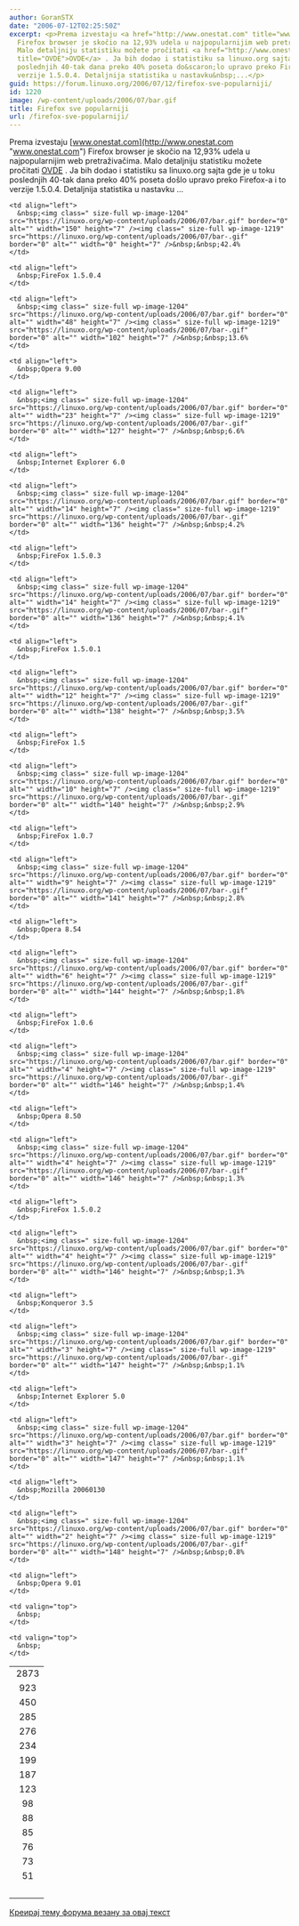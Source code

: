 ```yaml
---
author: GoranSTX
date: "2006-07-12T02:25:50Z"
excerpt: <p>Prema izvestaju <a href="http://www.onestat.com" title="www.onestat.com">www.onestat.com</a>
  Firefox browser je skočio na 12,93% udela u najpopularnijim web pretraživačima.
  Malo detaljniju statistiku možete pročitati <a href="http://www.onestat.com/html/aboutus_pressbox44-mozilla-firefox-has-slightly-increased.html"
  title="OVDE">OVDE</a> . Ja bih dodao i statistiku sa linuxo.org sajta gde je u toku
  poslednjih 40-tak dana preko 40% poseta do&scaron;lo upravo preko Firefox-a i to
  verzije 1.5.0.4. Detaljnija statistika u nastavku&nbsp;...</p>
guid: https://forum.linuxo.org/2006/07/12/firefox-sve-popularniji/
id: 1220
image: /wp-content/uploads/2006/07/bar.gif
title: Firefox sve popularniji
url: /firefox-sve-popularniji/
---
```

Prema izvestaju [www.onestat.com](http://www.onestat.com "www.onestat.com") Firefox browser je skočio na 12,93% udela u najpopularnijim web pretraživačima. Malo detaljniju statistiku možete pročitati [OVDE](http://www.onestat.com/html/aboutus_pressbox44-mozilla-firefox-has-slightly-increased.html "OVDE") . Ja bih dodao i statistiku sa linuxo.org sajta gde je u toku poslednjih 40-tak dana preko 40% poseta do&scaron;lo upravo preko Firefox-a i to verzije 1.5.0.4. Detaljnija statistika u nastavku&nbsp;&#8230;

<!--break-->

<table border="0" cellspacing="0" width="100%" class="adminlist">
  <tr>
    <td align="center">
      &nbsp;2873
    </td>
    
    <td align="left">
      &nbsp;<img class=" size-full wp-image-1204" src="https://linuxo.org/wp-content/uploads/2006/07/bar.gif" border="0" alt="" width="150" height="7" /><img class=" size-full wp-image-1219" src="https://linuxo.org/wp-content/uploads/2006/07/bar-.gif" border="0" alt="" width="0" height="7" />&nbsp;&nbsp;42.4%
    </td>
    
    <td align="left">
      &nbsp;FireFox 1.5.0.4
    </td>
  </tr>
  
  <tr>
    <td align="center">
      &nbsp;923
    </td>
    
    <td align="left">
      &nbsp;<img class=" size-full wp-image-1204" src="https://linuxo.org/wp-content/uploads/2006/07/bar.gif" border="0" alt="" width="48" height="7" /><img class=" size-full wp-image-1219" src="https://linuxo.org/wp-content/uploads/2006/07/bar-.gif" border="0" alt="" width="102" height="7" />&nbsp;&nbsp;13.6%
    </td>
    
    <td align="left">
      &nbsp;Opera 9.00
    </td>
  </tr>
  
  <tr>
    <td align="center">
      &nbsp;450
    </td>
    
    <td align="left">
      &nbsp;<img class=" size-full wp-image-1204" src="https://linuxo.org/wp-content/uploads/2006/07/bar.gif" border="0" alt="" width="23" height="7" /><img class=" size-full wp-image-1219" src="https://linuxo.org/wp-content/uploads/2006/07/bar-.gif" border="0" alt="" width="127" height="7" />&nbsp;&nbsp;6.6%
    </td>
    
    <td align="left">
      &nbsp;Internet Explorer 6.0
    </td>
  </tr>
  
  <tr>
    <td align="center">
      &nbsp;285
    </td>
    
    <td align="left">
      &nbsp;<img class=" size-full wp-image-1204" src="https://linuxo.org/wp-content/uploads/2006/07/bar.gif" border="0" alt="" width="14" height="7" /><img class=" size-full wp-image-1219" src="https://linuxo.org/wp-content/uploads/2006/07/bar-.gif" border="0" alt="" width="136" height="7" />&nbsp;&nbsp;4.2%
    </td>
    
    <td align="left">
      &nbsp;FireFox 1.5.0.3
    </td>
  </tr>
  
  <tr>
    <td align="center">
      &nbsp;276
    </td>
    
    <td align="left">
      &nbsp;<img class=" size-full wp-image-1204" src="https://linuxo.org/wp-content/uploads/2006/07/bar.gif" border="0" alt="" width="14" height="7" /><img class=" size-full wp-image-1219" src="https://linuxo.org/wp-content/uploads/2006/07/bar-.gif" border="0" alt="" width="136" height="7" />&nbsp;&nbsp;4.1%
    </td>
    
    <td align="left">
      &nbsp;FireFox 1.5.0.1
    </td>
  </tr>
  
  <tr>
    <td align="center">
      &nbsp;234
    </td>
    
    <td align="left">
      &nbsp;<img class=" size-full wp-image-1204" src="https://linuxo.org/wp-content/uploads/2006/07/bar.gif" border="0" alt="" width="12" height="7" /><img class=" size-full wp-image-1219" src="https://linuxo.org/wp-content/uploads/2006/07/bar-.gif" border="0" alt="" width="138" height="7" />&nbsp;&nbsp;3.5%
    </td>
    
    <td align="left">
      &nbsp;FireFox 1.5
    </td>
  </tr>
  
  <tr>
    <td align="center">
      &nbsp;199
    </td>
    
    <td align="left">
      &nbsp;<img class=" size-full wp-image-1204" src="https://linuxo.org/wp-content/uploads/2006/07/bar.gif" border="0" alt="" width="10" height="7" /><img class=" size-full wp-image-1219" src="https://linuxo.org/wp-content/uploads/2006/07/bar-.gif" border="0" alt="" width="140" height="7" />&nbsp;&nbsp;2.9%
    </td>
    
    <td align="left">
      &nbsp;FireFox 1.0.7
    </td>
  </tr>
  
  <tr>
    <td align="center">
      &nbsp;187
    </td>
    
    <td align="left">
      &nbsp;<img class=" size-full wp-image-1204" src="https://linuxo.org/wp-content/uploads/2006/07/bar.gif" border="0" alt="" width="9" height="7" /><img class=" size-full wp-image-1219" src="https://linuxo.org/wp-content/uploads/2006/07/bar-.gif" border="0" alt="" width="141" height="7" />&nbsp;&nbsp;2.8%
    </td>
    
    <td align="left">
      &nbsp;Opera 8.54
    </td>
  </tr>
  
  <tr>
    <td align="center">
      &nbsp;123
    </td>
    
    <td align="left">
      &nbsp;<img class=" size-full wp-image-1204" src="https://linuxo.org/wp-content/uploads/2006/07/bar.gif" border="0" alt="" width="6" height="7" /><img class=" size-full wp-image-1219" src="https://linuxo.org/wp-content/uploads/2006/07/bar-.gif" border="0" alt="" width="144" height="7" />&nbsp;&nbsp;1.8%
    </td>
    
    <td align="left">
      &nbsp;FireFox 1.0.6
    </td>
  </tr>
  
  <tr>
    <td align="center">
      &nbsp;98
    </td>
    
    <td align="left">
      &nbsp;<img class=" size-full wp-image-1204" src="https://linuxo.org/wp-content/uploads/2006/07/bar.gif" border="0" alt="" width="4" height="7" /><img class=" size-full wp-image-1219" src="https://linuxo.org/wp-content/uploads/2006/07/bar-.gif" border="0" alt="" width="146" height="7" />&nbsp;&nbsp;1.4%
    </td>
    
    <td align="left">
      &nbsp;Opera 8.50
    </td>
  </tr>
  
  <tr>
    <td align="center">
      &nbsp;88
    </td>
    
    <td align="left">
      &nbsp;<img class=" size-full wp-image-1204" src="https://linuxo.org/wp-content/uploads/2006/07/bar.gif" border="0" alt="" width="4" height="7" /><img class=" size-full wp-image-1219" src="https://linuxo.org/wp-content/uploads/2006/07/bar-.gif" border="0" alt="" width="146" height="7" />&nbsp;&nbsp;1.3%
    </td>
    
    <td align="left">
      &nbsp;FireFox 1.5.0.2
    </td>
  </tr>
  
  <tr>
    <td align="center">
      &nbsp;85
    </td>
    
    <td align="left">
      &nbsp;<img class=" size-full wp-image-1204" src="https://linuxo.org/wp-content/uploads/2006/07/bar.gif" border="0" alt="" width="4" height="7" /><img class=" size-full wp-image-1219" src="https://linuxo.org/wp-content/uploads/2006/07/bar-.gif" border="0" alt="" width="146" height="7" />&nbsp;&nbsp;1.3%
    </td>
    
    <td align="left">
      &nbsp;Konqueror 3.5
    </td>
  </tr>
  
  <tr>
    <td align="center">
      &nbsp;76
    </td>
    
    <td align="left">
      &nbsp;<img class=" size-full wp-image-1204" src="https://linuxo.org/wp-content/uploads/2006/07/bar.gif" border="0" alt="" width="3" height="7" /><img class=" size-full wp-image-1219" src="https://linuxo.org/wp-content/uploads/2006/07/bar-.gif" border="0" alt="" width="147" height="7" />&nbsp;&nbsp;1.1%
    </td>
    
    <td align="left">
      &nbsp;Internet Explorer 5.0
    </td>
  </tr>
  
  <tr>
    <td align="center">
      &nbsp;73
    </td>
    
    <td align="left">
      &nbsp;<img class=" size-full wp-image-1204" src="https://linuxo.org/wp-content/uploads/2006/07/bar.gif" border="0" alt="" width="3" height="7" /><img class=" size-full wp-image-1219" src="https://linuxo.org/wp-content/uploads/2006/07/bar-.gif" border="0" alt="" width="147" height="7" />&nbsp;&nbsp;1.1%
    </td>
    
    <td align="left">
      &nbsp;Mozilla 20060130
    </td>
  </tr>
  
  <tr>
    <td align="center">
      &nbsp;51
    </td>
    
    <td align="left">
      &nbsp;<img class=" size-full wp-image-1204" src="https://linuxo.org/wp-content/uploads/2006/07/bar.gif" border="0" alt="" width="2" height="7" /><img class=" size-full wp-image-1219" src="https://linuxo.org/wp-content/uploads/2006/07/bar-.gif" border="0" alt="" width="148" height="7" />&nbsp;&nbsp;0.8%
    </td>
    
    <td align="left">
      &nbsp;Opera 9.01
    </td>
  </tr>
  
  <tr>
    <td valign="top">
      &nbsp;
    </td>
    
    <td valign="top">
      &nbsp;
    </td>
    
    <td valign="top">
      &nbsp;
    </td>
  </tr>
</table>

[Креирај тему форума везану за овај текст](https://linuxo.org/nova-tema-na-forumu/?se_pid=1220)